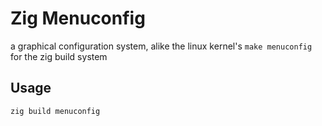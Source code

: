 # Zig Menuconfig

a graphical configuration system, alike the linux kernel's `make menuconfig`
for the zig build system

## Usage

```
zig build menuconfig
```
